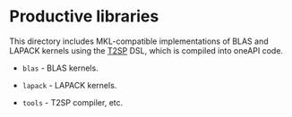 # Productive libraries

This directory includes MKL-compatible implementations of BLAS and LAPACK kernels using the [T2SP](https://github.com/IntelLabs/t2sp) DSL, which is compiled into oneAPI code.

* `blas` - BLAS kernels.

* `lapack` - LAPACK kernels.

* `tools` - T2SP compiler, etc.
